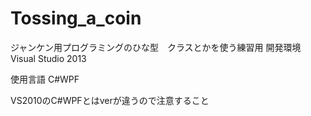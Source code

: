 ﻿# Tossing_a_coin
ジャンケン用プログラミングのひな型　クラスとかを使う練習用
開発環境
Visual Studio 2013

使用言語
C#WPF

VS2010のC#WPFとはverが違うので注意すること